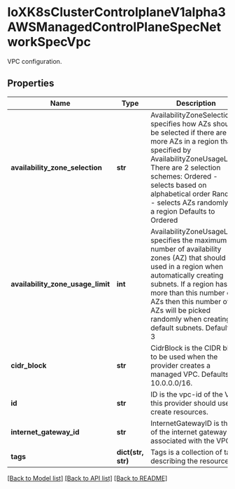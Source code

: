 # IoXK8sClusterControlplaneV1alpha3AWSManagedControlPlaneSpecNetworkSpecVpc

VPC configuration.
## Properties
Name | Type | Description | Notes
------------ | ------------- | ------------- | -------------
**availability_zone_selection** | **str** | AvailabilityZoneSelection specifies how AZs should be selected if there are more AZs in a region than specified by AvailabilityZoneUsageLimit. There are 2 selection schemes: Ordered - selects based on alphabetical order Random - selects AZs randomly in a region Defaults to Ordered | [optional] 
**availability_zone_usage_limit** | **int** | AvailabilityZoneUsageLimit specifies the maximum number of availability zones (AZ) that should be used in a region when automatically creating subnets. If a region has more than this number of AZs then this number of AZs will be picked randomly when creating default subnets. Defaults to 3 | [optional] 
**cidr_block** | **str** | CidrBlock is the CIDR block to be used when the provider creates a managed VPC. Defaults to 10.0.0.0/16. | [optional] 
**id** | **str** | ID is the vpc-id of the VPC this provider should use to create resources. | [optional] 
**internet_gateway_id** | **str** | InternetGatewayID is the id of the internet gateway associated with the VPC. | [optional] 
**tags** | **dict(str, str)** | Tags is a collection of tags describing the resource. | [optional] 

[[Back to Model list]](../README.md#documentation-for-models) [[Back to API list]](../README.md#documentation-for-api-endpoints) [[Back to README]](../README.md)


